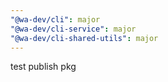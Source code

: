 ```yaml
---
"@wa-dev/cli": major
"@wa-dev/cli-service": major
"@wa-dev/cli-shared-utils": major
---
```


test publish pkg
